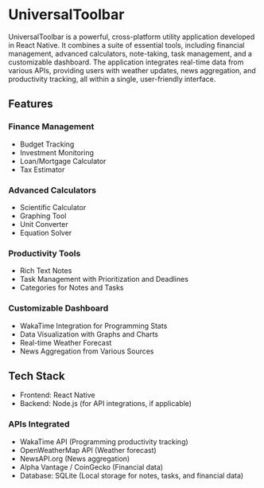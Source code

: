 # UniversalToolbar
UniversalToolbar is a powerful, cross-platform utility application developed in React Native. It combines a suite of essential tools, including financial management, advanced calculators, note-taking, task management, and a customizable dashboard. The application integrates real-time data from various APIs, providing users with weather updates, news aggregation, and productivity tracking, all within a single, user-friendly interface.

## Features

### Finance Management
* Budget Tracking
* Investment Monitoring
* Loan/Mortgage Calculator
* Tax Estimator

### Advanced Calculators
* Scientific Calculator
* Graphing Tool
* Unit Converter
* Equation Solver
  
### Productivity Tools
* Rich Text Notes
* Task Management with Prioritization and Deadlines
* Categories for Notes and Tasks

### Customizable Dashboard
* WakaTime Integration for Programming Stats
* Data Visualization with Graphs and Charts
* Real-time Weather Forecast
* News Aggregation from Various Sources
  
## Tech Stack
* Frontend: React Native
* Backend: Node.js (for API integrations, if applicable)

### APIs Integrated
* WakaTime API (Programming productivity tracking)
* OpenWeatherMap API (Weather forecast)
* NewsAPI.org (News aggregation)
* Alpha Vantage / CoinGecko (Financial data)
* Database: SQLite (Local storage for notes, tasks, and financial data)
